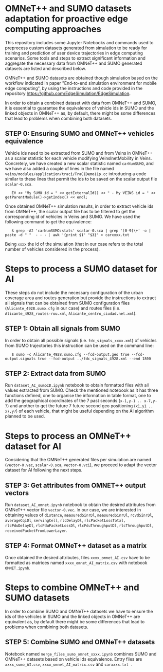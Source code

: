 # OMNeT++ and SUMO datasets adaptation for proactive edge computing approaches

This repository includes some Jupyter Notebooks and commands used to preprocess custom datasets generated from simulation to be ready for training and prediction of user device trajectories in edge computing scenarios. Some tools and steps to extract significant information and aggregate the necessary data from OMNeT++ and SUMO generated datasets are listed and described below.

OMNeT++ and SUMO datasets are obtained though simulation based on the workflow indicated in paper "End-to-end simulation environment for mobile edge computing", by using the instructions and code provided in the repository https://github.com/EdgeSimulation/EdgeSimulation.

In order to obtain a combined dataset with data from OMNeT++ and SUMO, it is essential to guarantee the equivalence of vehicle ids in SUMO and the linked objects in OMNeT++ as, by default, there might be some differences that lead to problems when combining both datasets. 

## STEP 0: Ensuring SUMO and OMNeT++ vehicles equivalence

Vehicle ids need to be extracted from SUMO and from Veins in OMNeT++ as a scalar statistic for each vehicle modifying VeinsInetMobility in Veins. Concretely, we have created a new scalar statistic named ```carNumSUMO```, and we have also added a couple of lines in the file named ```veins/modules/application/traci/TraCIDemo11p.cc``` introducing a code similar to these lines that permit the ids to be saved on the scalar output file ```scalar-0.sca```.

       EV << "My SUMO id = " << getExternalId() << " - My VEINS id = " << getParentModule()->getIndex() << endl;

Once obtained OMNeT++ simulation results, in order to extract vehicle ids from OMNeT++, the scalar output file has to be filtered to get the corresponding id of vehicles in Veins and SUMO. We have used the following command to get the equivalence:

       $ grep -A2 'carNumSUMO:stats' scalar-0.sca | grep '[0-9]\+' -o | paste -d " "  - - - | awk '{print $1" "$3}' > carxxxx.txt

Being ```xxxx``` the id of the simulation (that in our case refers to the total number of vehicles considered in the process).

# Steps to process a SUMO dataset for AI

These steps do not include the necessary configuration of the urban coverage area and routes generation but provide the instructions to extract all signals that can be obtained from SUMO configuration files (```Alicante_4928.sumo.cfg``` in our case) and routes files (i.e. ```Alicante_4928_routes-rou.xml```, ```Alicante_centro_ciudad.net.xml```). 

## STEP 1: Obtain all signals from SUMO

In order to obtain all possible signals (i.e. ```fdc_signals_xxxx.xml```) of vehicles from SUMO trajectories this instruction can be used on the command line:

       $ sumo -c Alicante_4928.sumo.cfg --fcd-output.geo true --fcd-output.signals true --fcd-output ../fdc_signals_4928.xml --end 1800

## STEP 2: Extract data from SUMO

Run ```dataset_AI_sumoID.ipynb``` notebook to obtain formatted files with all values extracted from SUMO. 
Check the mentioned notebook as it has three functions defined, one to organise the information in table format, one to add the geographical coordinates of the 7 past seconds (```x-1,y-1 .. x-7,y-7```) and another to get the future 7 future second geo positioning  (```x1,y1 .. x7,y7```) of each vehicle, that might be useful depending on the AI algorithm planned to be used.  

# Steps to process an OMNeT++ dataset for AI

Considering that the OMNeT++ generated files per simulation are named  (```vector-0.vec```, ```scalar-0.sca```, ```vector-0.vci```), we proceed to adapt the vector dataset for AI following the next steps.

## STEP 3: Get attributes from OMNET++ output vectors

Run ```dataset_AI_omnet.ipynb``` notebook to obtain the desired attributes from OMNeT++ vector file  ```vector-0.vec```. In our case, we are interested in obtaining values of  ```distance```, ```measuredSinrDl```, ```measuredSinrUl```, ```rcvdSinrDl```, ```averageCqiDl```, ```servingCell```, ```rlcDelayDl```, ```rlcPacketLossTotal, ``` ```rlcPduDelayDl```, ```rlcPduPacketLossDl```, ```rlcPduThroughputDl```, ```rlcThroughputDl```, ```receivedPacketFromLowerLayer```.

## STEP 4: Format OMNeT++ dataset as a matrix

Once obtained the desired attributes, files ```xxxx_omnet_AI.csv``` have to be formatted as matrices named ```xxxx_omnet_AI_matrix.csv``` with notebook  ```OMNET.ipynb```.

# Steps to combine OMNeT++ and SUMO datasets

In order to combine SUMO and OMNeT++ datasets we have to ensure the ids of the vehicles in SUMO and the linked objects in OMNeT++ are equivalent as, by default there might be some differences that lead to problems when combining both datasets. 

## STEP 5: Combine SUMO and OMNeT++ datasets

Notebook named ```merge_files_sumo_omnet_xxxx.ipynb``` combines SUMO and OMNeT++ datasets based on vehicle ids equivalence.  Entry files are  ```xxxx_sumo_AI.csv```, ```xxxx_omnet_AI_matrix.csv``` and ```carxxxx.txt ```.
